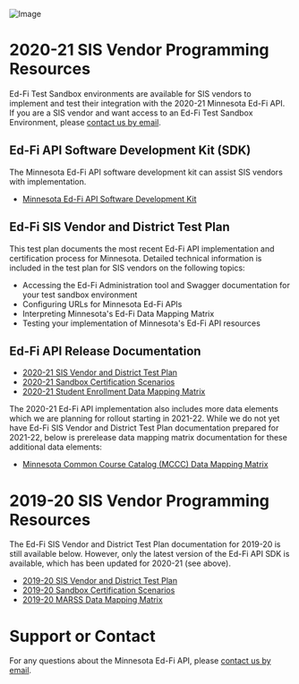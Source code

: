 ![Image](https://education.mn.gov/mdeprod/fragments/topnavdropdowns/images/logo_lg.png)
# 2020-21 SIS Vendor Programming Resources
Ed-Fi Test Sandbox environments are available for SIS vendors to implement and test their integration with the 2020-21 Minnesota Ed-Fi API.  If you are a SIS vendor and want access to an Ed-Fi Test Sandbox Environment, please [contact us by email](mailto:EdFiProjectSupportMNIT.MDE@state.mn.us).

## Ed-Fi API Software Development Kit (SDK)
The Minnesota Ed-Fi API software development kit can assist SIS vendors with implementation.
- [Minnesota Ed-Fi API Software Development Kit](https://github.com/MinnesotaDOE-EdFi/MDE-Ed-Fi-ODS-API-SDK)

## Ed-Fi SIS Vendor and District Test Plan
This test plan documents the most recent Ed-Fi API implementation and certification process for Minnesota. Detailed technical information is included in the test plan for SIS vendors on the following topics:
- Accessing the Ed-Fi Administration tool and Swagger documentation for your test sandbox environment
- Configuring URLs for Minnesota Ed-Fi APIs
- Interpreting Minnesota's Ed-Fi Data Mapping Matrix
- Testing your implementation of Minnesota's Ed-Fi API resources

## Ed-Fi API Release Documentation
- [2020-21 SIS Vendor and District Test Plan](https://github.com/MinnesotaDOE-EdFi/MDE-EdFi-Documentation/blob/master/2020-21%20MDE%20Ed-Fi%20Documentation/2020-21%20SIS%20Vendor%20and%20District%20Test%20Plan.docx)
- [2020-21 Sandbox Certification Scenarios](https://github.com/MinnesotaDOE-EdFi/MDE-EdFi-Documentation/blob/master/2020-21%20MDE%20Ed-Fi%20Documentation/2020-21%20Sandbox%20Certification%20Scenarios.docx)
- [2020-21 Student Enrollment Data Mapping Matrix](https://github.com/MinnesotaDOE-EdFi/MDE-EdFi-Documentation/blob/master/2020-21%20MDE%20Ed-Fi%20Documentation/2020-21%20Student%20Enrollment%20Data%20Mapping%20Matrix%20Ed-Fi%203.1.xlsx)

The 2020-21 Ed-Fi API implementation also includes more data elements which we are planning for rollout starting in 2021-22.  While we do not yet have Ed-Fi SIS Vendor and District Test Plan documentation prepared for 2021-22, below is prerelease data mapping matrix documentation for these additional data elements:
- [Minnesota Common Course Catalog (MCCC) Data Mapping Matrix](https://github.com/MinnesotaDOE-EdFi/MDE-EdFi-Documentation/blob/master/2021-22%20MDE%20Ed-Fi%20Documentation%20Preview/2021-22%20MCCC%20Mapping%20Data%20Mapping%20Matrix%20Ed-Fi%203.1.xlsx)

# 2019-20 SIS Vendor Programming Resources
The Ed-Fi SIS Vendor and District Test Plan documentation for 2019-20 is still available below.  However, only the latest version of the Ed-Fi API SDK is available, which has been updated for 2020-21 (see above).
- [2019-20 SIS Vendor and District Test Plan](https://github.com/MinnesotaDOE-EdFi/MDE-EdFi-Documentation/blob/master/2019-20%20MDE%20Ed-Fi%20Documentation/2019-20%20SIS%20Vendor%20and%20District%20Test%20Plan.docx)
- [2019-20 Sandbox Certification Scenarios](https://github.com/MinnesotaDOE-EdFi/MDE-EdFi-Documentation/blob/master/2019-20%20MDE%20Ed-Fi%20Documentation/2019-20%20Sandbox%20Certification%20Scenarios.docx)
- [2019-20 MARSS Data Mapping Matrix](https://github.com/MinnesotaDOE-EdFi/MDE-EdFi-Documentation/blob/master/2019-20%20MDE%20Ed-Fi%20Documentation/2019-20%20MARSS%20Data%20Mapping%20Matrix%20Ed-Fi%203.1.xlsx)

# Support or Contact
For any questions about the Minnesota Ed-Fi API, please [contact us by email](mailto:EdFiProjectSupportMNIT.MDE@state.mn.us).
